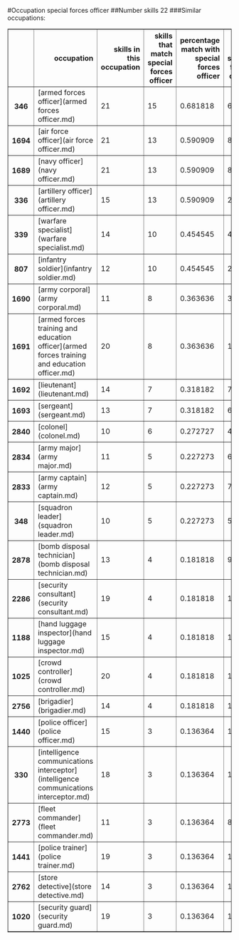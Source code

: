 #Occupation special forces officer
##Number skills 22
###Similar occupations:
<table border="1" class="dataframe">
  <thead>
    <tr style="text-align: right;">
      <th></th>
      <th>occupation</th>
      <th>skills in this occupation</th>
      <th>skills that match special forces officer</th>
      <th>percentage match with special forces officer</th>
      <th>skills not in special forces officer</th>
    </tr>
  </thead>
  <tbody>
    <tr>
      <th>346</th>
      <td>[armed forces officer](armed forces officer.md)</td>
      <td>21</td>
      <td>15</td>
      <td>0.681818</td>
      <td>6</td>
    </tr>
    <tr>
      <th>1694</th>
      <td>[air force officer](air force officer.md)</td>
      <td>21</td>
      <td>13</td>
      <td>0.590909</td>
      <td>8</td>
    </tr>
    <tr>
      <th>1689</th>
      <td>[navy officer](navy officer.md)</td>
      <td>21</td>
      <td>13</td>
      <td>0.590909</td>
      <td>8</td>
    </tr>
    <tr>
      <th>336</th>
      <td>[artillery officer](artillery officer.md)</td>
      <td>15</td>
      <td>13</td>
      <td>0.590909</td>
      <td>2</td>
    </tr>
    <tr>
      <th>339</th>
      <td>[warfare specialist](warfare specialist.md)</td>
      <td>14</td>
      <td>10</td>
      <td>0.454545</td>
      <td>4</td>
    </tr>
    <tr>
      <th>807</th>
      <td>[infantry soldier](infantry soldier.md)</td>
      <td>12</td>
      <td>10</td>
      <td>0.454545</td>
      <td>2</td>
    </tr>
    <tr>
      <th>1690</th>
      <td>[army corporal](army corporal.md)</td>
      <td>11</td>
      <td>8</td>
      <td>0.363636</td>
      <td>3</td>
    </tr>
    <tr>
      <th>1691</th>
      <td>[armed forces training and education officer](armed forces training and education officer.md)</td>
      <td>20</td>
      <td>8</td>
      <td>0.363636</td>
      <td>12</td>
    </tr>
    <tr>
      <th>1692</th>
      <td>[lieutenant](lieutenant.md)</td>
      <td>14</td>
      <td>7</td>
      <td>0.318182</td>
      <td>7</td>
    </tr>
    <tr>
      <th>1693</th>
      <td>[sergeant](sergeant.md)</td>
      <td>13</td>
      <td>7</td>
      <td>0.318182</td>
      <td>6</td>
    </tr>
    <tr>
      <th>2840</th>
      <td>[colonel](colonel.md)</td>
      <td>10</td>
      <td>6</td>
      <td>0.272727</td>
      <td>4</td>
    </tr>
    <tr>
      <th>2834</th>
      <td>[army major](army major.md)</td>
      <td>11</td>
      <td>5</td>
      <td>0.227273</td>
      <td>6</td>
    </tr>
    <tr>
      <th>2833</th>
      <td>[army captain](army captain.md)</td>
      <td>12</td>
      <td>5</td>
      <td>0.227273</td>
      <td>7</td>
    </tr>
    <tr>
      <th>348</th>
      <td>[squadron leader](squadron leader.md)</td>
      <td>10</td>
      <td>5</td>
      <td>0.227273</td>
      <td>5</td>
    </tr>
    <tr>
      <th>2878</th>
      <td>[bomb disposal technician](bomb disposal technician.md)</td>
      <td>13</td>
      <td>4</td>
      <td>0.181818</td>
      <td>9</td>
    </tr>
    <tr>
      <th>2286</th>
      <td>[security consultant](security consultant.md)</td>
      <td>19</td>
      <td>4</td>
      <td>0.181818</td>
      <td>15</td>
    </tr>
    <tr>
      <th>1188</th>
      <td>[hand luggage inspector](hand luggage inspector.md)</td>
      <td>15</td>
      <td>4</td>
      <td>0.181818</td>
      <td>11</td>
    </tr>
    <tr>
      <th>1025</th>
      <td>[crowd controller](crowd controller.md)</td>
      <td>20</td>
      <td>4</td>
      <td>0.181818</td>
      <td>16</td>
    </tr>
    <tr>
      <th>2756</th>
      <td>[brigadier](brigadier.md)</td>
      <td>14</td>
      <td>4</td>
      <td>0.181818</td>
      <td>10</td>
    </tr>
    <tr>
      <th>1440</th>
      <td>[police officer](police officer.md)</td>
      <td>15</td>
      <td>3</td>
      <td>0.136364</td>
      <td>12</td>
    </tr>
    <tr>
      <th>330</th>
      <td>[intelligence communications interceptor](intelligence communications interceptor.md)</td>
      <td>18</td>
      <td>3</td>
      <td>0.136364</td>
      <td>15</td>
    </tr>
    <tr>
      <th>2773</th>
      <td>[fleet commander](fleet commander.md)</td>
      <td>11</td>
      <td>3</td>
      <td>0.136364</td>
      <td>8</td>
    </tr>
    <tr>
      <th>1441</th>
      <td>[police trainer](police trainer.md)</td>
      <td>19</td>
      <td>3</td>
      <td>0.136364</td>
      <td>16</td>
    </tr>
    <tr>
      <th>2762</th>
      <td>[store detective](store detective.md)</td>
      <td>14</td>
      <td>3</td>
      <td>0.136364</td>
      <td>11</td>
    </tr>
    <tr>
      <th>1020</th>
      <td>[security guard](security guard.md)</td>
      <td>19</td>
      <td>3</td>
      <td>0.136364</td>
      <td>16</td>
    </tr>
  </tbody>
</table>
